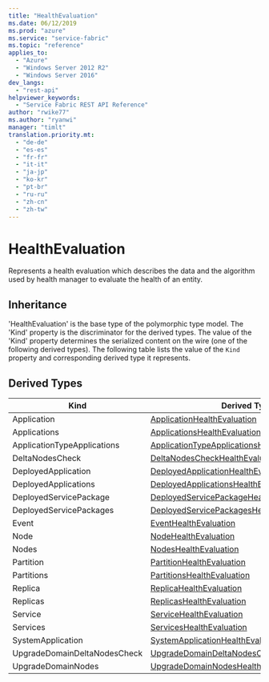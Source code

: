 ```yaml
---
title: "HealthEvaluation"
ms.date: 06/12/2019
ms.prod: "azure"
ms.service: "service-fabric"
ms.topic: "reference"
applies_to: 
  - "Azure"
  - "Windows Server 2012 R2"
  - "Windows Server 2016"
dev_langs: 
  - "rest-api"
helpviewer_keywords: 
  - "Service Fabric REST API Reference"
author: "rwike77"
ms.author: "ryanwi"
manager: "timlt"
translation.priority.mt: 
  - "de-de"
  - "es-es"
  - "fr-fr"
  - "it-it"
  - "ja-jp"
  - "ko-kr"
  - "pt-br"
  - "ru-ru"
  - "zh-cn"
  - "zh-tw"
---
```

# HealthEvaluation

Represents a health evaluation which describes the data and the algorithm used by health manager to evaluate the health of an entity.
## Inheritance

'HealthEvaluation' is the base type of the polymorphic type model. The 'Kind' property is the discriminator for the derived types. 
The value of the 'Kind' property determines the serialized content on the wire (one of the following derived types). 
The following table lists the value of the `Kind` property and corresponding derived type it represents.
## Derived Types

| Kind | Derived Type |
| --- | --- | 
| Application | [ApplicationHealthEvaluation](sfclient-model-applicationhealthevaluation.md) |
| Applications | [ApplicationsHealthEvaluation](sfclient-model-applicationshealthevaluation.md) |
| ApplicationTypeApplications | [ApplicationTypeApplicationsHealthEvaluation](sfclient-model-applicationtypeapplicationshealthevaluation.md) |
| DeltaNodesCheck | [DeltaNodesCheckHealthEvaluation](sfclient-model-deltanodescheckhealthevaluation.md) |
| DeployedApplication | [DeployedApplicationHealthEvaluation](sfclient-model-deployedapplicationhealthevaluation.md) |
| DeployedApplications | [DeployedApplicationsHealthEvaluation](sfclient-model-deployedapplicationshealthevaluation.md) |
| DeployedServicePackage | [DeployedServicePackageHealthEvaluation](sfclient-model-deployedservicepackagehealthevaluation.md) |
| DeployedServicePackages | [DeployedServicePackagesHealthEvaluation](sfclient-model-deployedservicepackageshealthevaluation.md) |
| Event | [EventHealthEvaluation](sfclient-model-eventhealthevaluation.md) |
| Node | [NodeHealthEvaluation](sfclient-model-nodehealthevaluation.md) |
| Nodes | [NodesHealthEvaluation](sfclient-model-nodeshealthevaluation.md) |
| Partition | [PartitionHealthEvaluation](sfclient-model-partitionhealthevaluation.md) |
| Partitions | [PartitionsHealthEvaluation](sfclient-model-partitionshealthevaluation.md) |
| Replica | [ReplicaHealthEvaluation](sfclient-model-replicahealthevaluation.md) |
| Replicas | [ReplicasHealthEvaluation](sfclient-model-replicashealthevaluation.md) |
| Service | [ServiceHealthEvaluation](sfclient-model-servicehealthevaluation.md) |
| Services | [ServicesHealthEvaluation](sfclient-model-serviceshealthevaluation.md) |
| SystemApplication | [SystemApplicationHealthEvaluation](sfclient-model-systemapplicationhealthevaluation.md) |
| UpgradeDomainDeltaNodesCheck | [UpgradeDomainDeltaNodesCheckHealthEvaluation](sfclient-model-upgradedomaindeltanodescheckhealthevaluation.md) |
| UpgradeDomainNodes | [UpgradeDomainNodesHealthEvaluation](sfclient-model-upgradedomainnodeshealthevaluation.md) |

